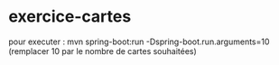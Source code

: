 # exercice-cartes
pour executer : 
mvn spring-boot:run -Dspring-boot.run.arguments=10 (remplacer 10 par le nombre de cartes souhaitées)
